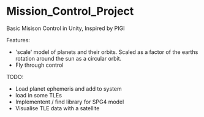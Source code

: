 # Mission_Control_Project
Basic Misison Control in Unity, Inspired by PIGI




Features:
- 'scale' model of planets and their orbits. Scaled as a factor of the earths rotation around the sun as a circular orbit.
- Fly through control


TODO:
- Load planet ephemeris and add to system
- load in some TLEs 
- Implementent / find library for SPG4 model
- Visualise TLE data with a satellite 
